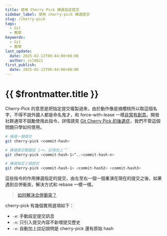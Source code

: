 ```yaml
---
title: 使用 Cherry Pick 揀選指定提交
sidebar_label: 使用 cherry-pick 揀選提交
slug: /cherry-pick
tags:
  - Git
  - 教學
keywords:
  - Git
  - 教學
last_update:
  date: 2025-02-12T00:44:00+08:00
  author: zsl0621
first_publish:
  date: 2025-02-12T00:44:00+08:00
---
```


# {{ $frontmatter.title }}

Cherry-Pick 的意思是把指定提交複製過來，由於動作像是摘櫻桃所以取這個名字，不得不說外國人都是命名鬼才，和 force-with-lease 一樣[非常有創意](/advance/force-if-includes#有趣小知識)。開發社群通常不鼓勵使用此指令，詳情請見 [Git Cherry Pick 的後遺症](https://blog.darkthread.net/blog/git-cherry-pick-cons/)，我們不管這個問題只學如何使用。

```sh
# 揀選一個提交
git cherry-pick <commit-hash>

# 揀選提交範圍從 1~n，記得加上`^`
git cherry-pick <commit-hash-1>^..<commit-hash-n>

# 揀選指定三個提交
git cherry-pick <commit-hash-1> <commit-hash2> <commit-hash3>
```

這些指令的作用揀選指定的提交，由左至右一個一個重演在現在的提交之後，如果遇到合併衝突，解決方式和 rebase 一模一樣。

> [如何解決合併衝突？](../beginner/keyword#進階)

cherry-pick 有幾個實用選項如下：

- `-e`: 手動設定提交訊息
- `-n`: 只引入提交內容不新增提交歷史
- `-x`: 自動加上註記說明是 cherry-pick 還有原始 hash

